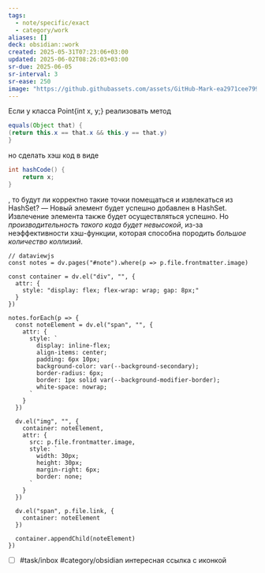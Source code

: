 ```yaml
---
tags:
  - note/specific/exact
  - category/work
aliases: []
deck: obsidian::work
created: 2025-05-31T07:23:06+03:00
updated: 2025-06-02T08:26:03+03:00
sr-due: 2025-06-05
sr-interval: 3
sr-ease: 250
image: "https://github.githubassets.com/assets/GitHub-Mark-ea2971cee799.png"
---
```


Если у класса Point{int x, y;} реализовать метод
```java
equals(Object that) {
(return this.x == that.x && this.y == that.y)
}
```
но сделать хэш код в виде
```java
int hashCode() {
	return x;
}
```
, то будут ли корректно такие точки помещаться и извлекаться из HashSet?
—
Новый элемент будет успешно добавлен в HashSet. Извлечение элемента также будет осуществляться успешно. Но *производительность такого кода будет невысокой*, из-за неэффективности хэш-функции, которая cпособна породить *большое количество коллизий*.

```dataviewjs
// dataviewjs
const notes = dv.pages("#note").where(p => p.file.frontmatter.image)

const container = dv.el("div", "", {
  attr: {
    style: "display: flex; flex-wrap: wrap; gap: 8px;"
  }
})

notes.forEach(p => {
  const noteElement = dv.el("span", "", {
    attr: {
      style: `
        display: inline-flex; 
        align-items: center; 
        padding: 6px 10px; 
        background-color: var(--background-secondary); 
        border-radius: 6px;
        border: 1px solid var(--background-modifier-border);
        white-space: nowrap;
      `
    }
  })
  
  dv.el("img", "", {
    container: noteElement,
    attr: {
      src: p.file.frontmatter.image,
      style: `
	    width: 30px;
	    height: 30px;
	    margin-right: 6px;
	    border: none;
	  `
    }
  })
  
  dv.el("span", p.file.link, {
    container: noteElement
  })
  
  container.appendChild(noteElement)
})
```

- [ ] #task/inbox #category/obsidian интересная ссылка с иконкой
